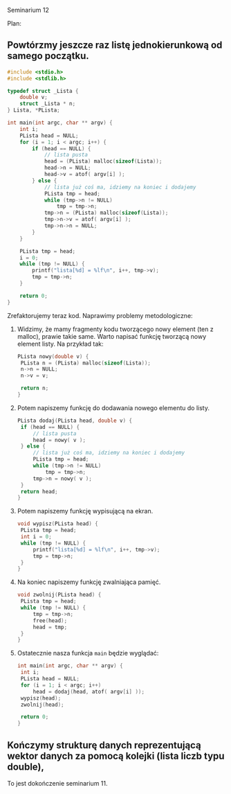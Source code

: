 Seminarium 12

Plan:

## Powtórzmy jeszcze raz listę jednokierunkową od samego początku. 

```c
#include <stdio.h>
#include <stdlib.h>

typedef struct _Lista {
	double v;
	struct _Lista * n;
} Lista, *PLista;

int main(int argc, char ** argv) {
	int i;
	PLista head = NULL;
	for (i = 1; i < argc; i++) {
		if (head == NULL) {
			// lista pusta
			head = (PLista) malloc(sizeof(Lista));
			head->n = NULL;
			head->v = atof( argv[i] );
		} else {
			// lista już coś ma, idziemy na koniec i dodajemy
			PLista tmp = head;
			while (tmp->n != NULL)
				tmp = tmp->n;
			tmp->n = (PLista) malloc(sizeof(Lista));
			tmp->n->v = atof( argv[i] );
			tmp->n->n = NULL;
		}
	}

	PLista tmp = head;
	i = 0;
	while (tmp != NULL) {
		printf("lista[%d] = %lf\n", i++, tmp->v);
		tmp = tmp->n;
	}

	return 0;
}
```

Zrefaktorujemy teraz kod. Naprawimy problemy metodologiczne:

1. Widzimy, że mamy fragmenty kodu tworzącego nowy element (ten z malloc), prawie takie same. Warto napisać funkcję tworzącą nowy element listy. Na przykład tak:

   ```c
   PLista nowy(double v) {
   	PLista n = (PLista) malloc(sizeof(Lista));
   	n->n = NULL;
   	n->v = v;
   
   	return n;
   }
   ```

2. Potem napiszemy funkcję do dodawania nowego elementu do listy.

   ```c
   PLista dodaj(PLista head, double v) {
   	if (head == NULL) {
   		// lista pusta
   		head = nowy( v );
   	} else {
   		// lista już coś ma, idziemy na koniec i dodajemy
   		PLista tmp = head;
   		while (tmp->n != NULL)
   			tmp = tmp->n;
   		tmp->n = nowy( v );
   	}
   	return head;
   }
   
   ```

3. Potem napiszemy funkcję wypisującą na ekran.

   ```c
   void wypisz(PLista head) {
   	PLista tmp = head;
   	int i = 0;
   	while (tmp != NULL) {
   		printf("lista[%d] = %lf\n", i++, tmp->v);
   		tmp = tmp->n;
   	}
   }
   ```

   

4. Na koniec napiszemy funkcję zwalniająca pamięć.

   ```c
   void zwolnij(PLista head) {
   	PLista tmp = head;
   	while (tmp != NULL) {
   		tmp = tmp->n;
   		free(head);
   		head = tmp;
   	}
   }
   ```

5. Ostatecznie nasza funkcja  `main` będzie wyglądać:

   ```c
   int main(int argc, char ** argv) {
   	int i;
   	PLista head = NULL;
   	for (i = 1; i < argc; i++) 
   		head = dodaj(head, atof( argv[i] ));
   	wypisz(head);
   	zwolnij(head);
   
   	return 0;
   }
   
   ```



## Kończymy strukturę danych reprezentującą wektor danych za pomocą kolejki (lista liczb typu double),

To jest dokończenie seminarium 11.